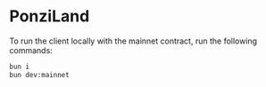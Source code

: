 # PonziLand

To run the client locally with the mainnet contract, run the following commands:

```bash
bun i
bun dev:mainnet
```
